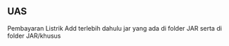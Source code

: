 ## UAS ##
Pembayaran Listrik
Add terlebih dahulu jar yang ada di folder JAR serta di folder JAR/khusus
